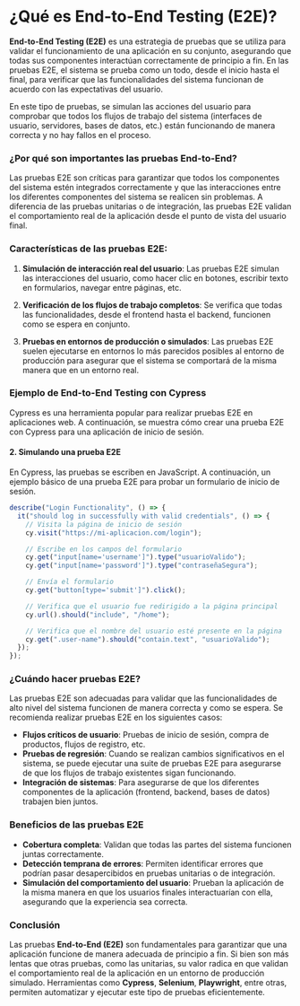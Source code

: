 # ¿Qué es **End-to-End Testing (E2E)**?

**End-to-End Testing (E2E)** es una estrategia de pruebas que se utiliza para validar el funcionamiento de una aplicación en su conjunto, asegurando que todas sus componentes interactúan correctamente de principio a fin. En las pruebas E2E, el sistema se prueba como un todo, desde el inicio hasta el final, para verificar que las funcionalidades del sistema funcionan de acuerdo con las expectativas del usuario.

En este tipo de pruebas, se simulan las acciones del usuario para comprobar que todos los flujos de trabajo del sistema (interfaces de usuario, servidores, bases de datos, etc.) están funcionando de manera correcta y no hay fallos en el proceso.

### ¿Por qué son importantes las pruebas **End-to-End**?

Las pruebas E2E son críticas para garantizar que todos los componentes del sistema estén integrados correctamente y que las interacciones entre los diferentes componentes del sistema se realicen sin problemas. A diferencia de las pruebas unitarias o de integración, las pruebas E2E validan el comportamiento real de la aplicación desde el punto de vista del usuario final.

### Características de las pruebas **E2E**:

1. **Simulación de interacción real del usuario**: Las pruebas E2E simulan las interacciones del usuario, como hacer clic en botones, escribir texto en formularios, navegar entre páginas, etc.
   
2. **Verificación de los flujos de trabajo completos**: Se verifica que todas las funcionalidades, desde el frontend hasta el backend, funcionen como se espera en conjunto.

3. **Pruebas en entornos de producción o simulados**: Las pruebas E2E suelen ejecutarse en entornos lo más parecidos posibles al entorno de producción para asegurar que el sistema se comportará de la misma manera que en un entorno real.

### Ejemplo de **End-to-End Testing** con **Cypress**

Cypress es una herramienta popular para realizar pruebas E2E en aplicaciones web. A continuación, se muestra cómo crear una prueba E2E con Cypress para una aplicación de inicio de sesión.

#### 2. Simulando una prueba E2E

En Cypress, las pruebas se escriben en JavaScript. A continuación, un ejemplo básico de una prueba E2E para probar un formulario de inicio de sesión.

```javascript
describe("Login Functionality", () => {
  it("should log in successfully with valid credentials", () => {
    // Visita la página de inicio de sesión
    cy.visit("https://mi-aplicacion.com/login");

    // Escribe en los campos del formulario
    cy.get("input[name='username']").type("usuarioValido");
    cy.get("input[name='password']").type("contraseñaSegura");

    // Envía el formulario
    cy.get("button[type='submit']").click();

    // Verifica que el usuario fue redirigido a la página principal
    cy.url().should("include", "/home");

    // Verifica que el nombre del usuario esté presente en la página
    cy.get(".user-name").should("contain.text", "usuarioValido");
  });
});
```

### ¿Cuándo hacer pruebas **E2E**?

Las pruebas E2E son adecuadas para validar que las funcionalidades de alto nivel del sistema funcionen de manera correcta y como se espera. Se recomienda realizar pruebas E2E en los siguientes casos:

- **Flujos críticos de usuario**: Pruebas de inicio de sesión, compra de productos, flujos de registro, etc.
- **Pruebas de regresión**: Cuando se realizan cambios significativos en el sistema, se puede ejecutar una suite de pruebas E2E para asegurarse de que los flujos de trabajo existentes sigan funcionando.
- **Integración de sistemas**: Para asegurarse de que los diferentes componentes de la aplicación (frontend, backend, bases de datos) trabajen bien juntos.

### Beneficios de las pruebas **E2E**

- **Cobertura completa**: Validan que todas las partes del sistema funcionen juntas correctamente.
- **Detección temprana de errores**: Permiten identificar errores que podrían pasar desapercibidos en pruebas unitarias o de integración.
- **Simulación del comportamiento del usuario**: Prueban la aplicación de la misma manera en que los usuarios finales interactuarían con ella, asegurando que la experiencia sea correcta.

### Conclusión

Las pruebas **End-to-End (E2E)** son fundamentales para garantizar que una aplicación funcione de manera adecuada de principio a fin. Si bien son más lentas que otras pruebas, como las unitarias, su valor radica en que validan el comportamiento real de la aplicación en un entorno de producción simulado. Herramientas como **Cypress**, **Selenium**, **Playwright**, entre otras, permiten automatizar y ejecutar este tipo de pruebas eficientemente.